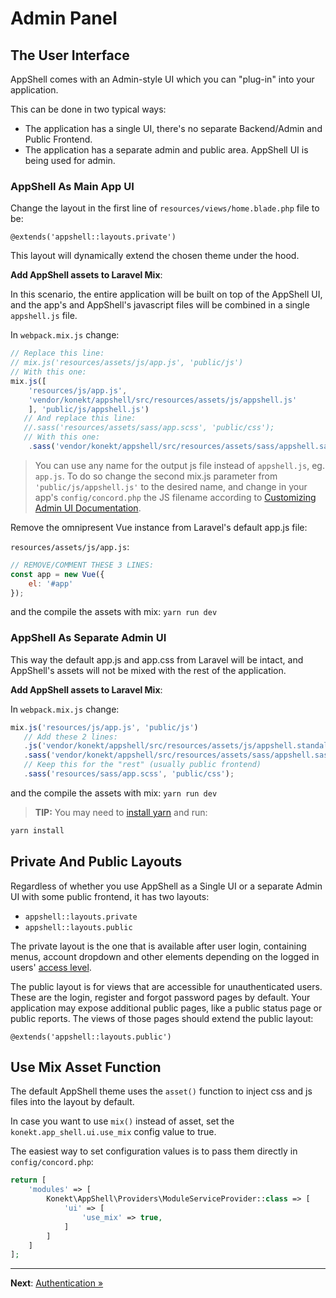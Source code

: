 # Admin Panel

## The User Interface

AppShell comes with an Admin-style UI which you can "plug-in" into your application.

This can be done in two typical ways:

- The application has a single UI, there's no separate Backend/Admin and Public Frontend.
- The application has a separate admin and public area. AppShell UI is being used for admin.

### AppShell As Main App UI

Change the layout in the first line of `resources/views/home.blade.php` file to be:

```blade
@extends('appshell::layouts.private')
```

This layout will dynamically extend the chosen theme under the hood.

**Add AppShell assets to Laravel Mix**:

In this scenario, the entire application will be built on top of the AppShell UI,
and the app's and AppShell's javascript files will be combined in a single `appshell.js` file.

In `webpack.mix.js` change:
```js
// Replace this line:
// mix.js('resources/assets/js/app.js', 'public/js')
// With this one:
mix.js([
    'resources/js/app.js',
    'vendor/konekt/appshell/src/resources/assets/js/appshell.js'
    ], 'public/js/appshell.js')
   // And replace this line:
   //.sass('resources/assets/sass/app.scss', 'public/css');
   // With this one:
    .sass('vendor/konekt/appshell/src/resources/assets/sass/appshell.sass', 'public/css');
```

> You can use any name for the output js file instead of `appshell.js`, eg. `app.js`.
> To do so change the second mix.js parameter from `'public/js/appshell.js'` to the desired name,
> and change in your app's `config/concord.php` the JS filename according to
> [Customizing Admin UI Documentation](customize-admin-ui.md).

Remove the omnipresent Vue instance from Laravel's default app.js file:

`resources/assets/js/app.js`:

```javascript
// REMOVE/COMMENT THESE 3 LINES:
const app = new Vue({
    el: '#app'
});
```

and the compile the assets with mix: `yarn run dev`

### AppShell As Separate Admin UI

This way the default app.js and app.css from Laravel will be intact, and AppShell's assets will
not be mixed with the rest of the application.

**Add AppShell assets to Laravel Mix**:

In `webpack.mix.js` change:
```js
mix.js('resources/js/app.js', 'public/js')
   // Add these 2 lines:
   .js('vendor/konekt/appshell/src/resources/assets/js/appshell.standalone.js', 'public/js/appshell.js')
   .sass('vendor/konekt/appshell/src/resources/assets/sass/appshell.sass', 'public/css')
   // Keep this for the "rest" (usually public frontend)
   .sass('resources/sass/app.scss', 'public/css');
```

and the compile the assets with mix: `yarn run dev`

> **TIP:** You may need to [install yarn](https://yarnpkg.com/en/docs/install)
> and run:
```bash
yarn install
```

## Private And Public Layouts

Regardless of whether you use AppShell as a Single UI or a separate Admin UI with some public
frontend, it has two layouts:

- `appshell::layouts.private`
- `appshell::layouts.public`

The private layout is the one that is available after user login, containing menus, account dropdown
and other elements depending on the logged in users' [access level](acl.md).

The public layout is for views that are accessible for unauthenticated users. These are the login,
register and forgot password pages by default. Your application may expose additional public pages,
like a public status page or public reports. The views of those pages should extend the public
layout:

```blade
@extends('appshell::layouts.public')
```

## Use Mix Asset Function

The default AppShell theme uses the `asset()` function to inject css and js files into the layout by default.

In case you want to use `mix()` instead of asset, set the `konekt.app_shell.ui.use_mix` config value to true.

The easiest way to set configuration values is to pass them directly in `config/concord.php`:

```php
return [
    'modules' => [
        Konekt\AppShell\Providers\ModuleServiceProvider::class => [
            'ui' => [
                'use_mix' => true,
            ]            
        ]
    ]
];
```

---

**Next**: [Authentication &raquo;](admin-authentication.md)
